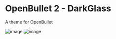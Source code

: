 # OpenBullet 2 - DarkGlass
A theme for OpenBullet


![image](https://user-images.githubusercontent.com/50058811/110966146-a8ac6680-835d-11eb-844d-e9bcc11a677b.png)
![image](https://user-images.githubusercontent.com/50058811/110966459-ee692f00-835d-11eb-8f89-21589a5955a5.png)
